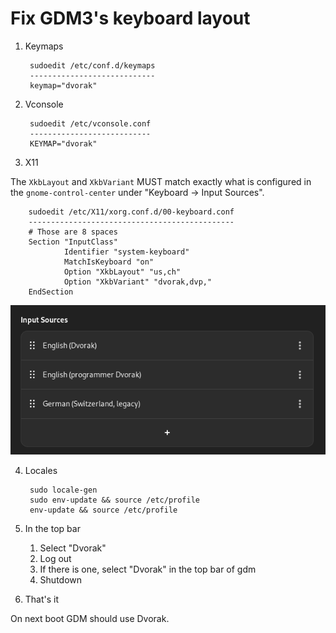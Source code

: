 # Fix GDM3's keyboard layout

1. Keymaps

		sudoedit /etc/conf.d/keymaps
		---------------------------- 
		keymap="dvorak"

2. Vconsole

		sudoedit /etc/vconsole.conf
		---------------------------
		KEYMAP="dvorak"

3. X11

The `XkbLayout` and `XkbVariant` MUST match exactly what is configured in the
`gnome-control-center` under "Keyboard -> Input Sources".

		sudoedit /etc/X11/xorg.conf.d/00-keyboard.conf
		----------------------------------------------
		# Those are 8 spaces
		Section "InputClass"
		        Identifier "system-keyboard"
		        MatchIsKeyboard "on"
		        Option "XkbLayout" "us,ch"
		        Option "XkbVariant" "dvorak,dvp,"
		EndSection

![Gnome Control Center showing my configured input sources](input_sources.png "Input Sources")

4. Locales

		sudo locale-gen
		sudo env-update && source /etc/profile
		env-update && source /etc/profile

5. In the top bar

	1. Select "Dvorak"
	2. Log out
	3. If there is one, select "Dvorak" in the top bar of gdm
	4. Shutdown

6. That's it

On next boot GDM should use Dvorak.
